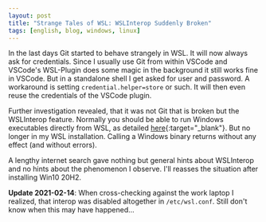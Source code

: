 ```yaml
---
layout: post
title: "Strange Tales of WSL: WSLInterop Suddenly Broken"
tags: [english, blog, windows, linux]
---
```

In the last days Git started to behave strangely in WSL. It will now always ask
for credentials. Since I usually use Git from within VSCode and VSCode's
WSL-Plugin does some magic in the background it still works fine in VSCode. But
in a standalone shell I get asked for user and password. A workaround is setting
`credential.helper=store` or such. It will then even reuse the credentials of
the VSCode plugin.

Further investigation revealed, that it was not Git that is broken but the
WSLInterop feature. Normally you should be able to run Windows executables
directly from WSL, as detailed [here][interop]{:target="_blank"}. But no longer
in my WSL installation. Calling a Windows binary returns without any effect (and
without errors).

A lengthy internet search gave nothing but general hints about WSLInterop and no
hints about the phenomenon I observe. I'll reasses the situation after
installing Win10 20H2.

**Update 2021-02-14**: When cross-checking against the work laptop I realized,
that interop was disabled altogether in `/etc/wsl.conf`. Still don't know when
this may have happened...

[interop]: https://docs.microsoft.com/en-us/windows/wsl/interop#run-windows-tools-from-linux
